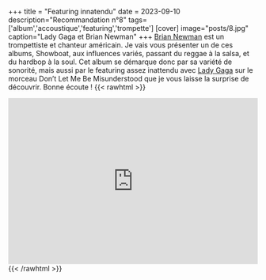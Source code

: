 +++
title = "Featuring innatendu"
date = 2023-09-10
description="Recommandation n°8"
tags=['album','accoustique','featuring','trompette']
[cover]
image="posts/8.jpg"
caption="Lady Gaga et Brian Newman"
+++
[Brian Newman](https://en.wikipedia.org/wiki/Brian_Newman) est un trompettiste et chanteur américain. Je vais vous présenter un de ces albums, Showboat, aux influences variés, passant du reggae à la salsa, et du hardbop à la soul. Cet album se démarque donc par sa variété de sonorité, mais aussi par le featuring assez inattendu avec [Lady Gaga](https://fr.wikipedia.org/wiki/Lady_Gaga) sur le morceau Don’t Let Me Be Misunderstood que je vous laisse la surprise de découvrir. Bonne écoute !
{{< rawhtml >}}
<div style="max-width:100%;"><div style="position:relative;padding-bottom:calc(56.25% + 52px);height: 0;"><iframe style="position:absolute;top:0;left:0;" width="100%" height="100%" src="https://odesli.co/embed/?url=https%3A%2F%2Falbum.link%2Fshowboat&theme=light" frameborder="0" allowfullscreen sandbox="allow-same-origin allow-scripts allow-presentation allow-popups allow-popups-to-escape-sandbox" allow="clipboard-read; clipboard-write"></iframe></div></div>
{{< /rawhtml >}}